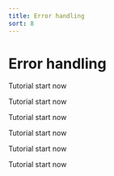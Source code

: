 ```yaml
---
title: Error handling
sort: 8
---
```


# Error handling

Tutorial start now

Tutorial start now

Tutorial start now

Tutorial start now

Tutorial start now

Tutorial start now
